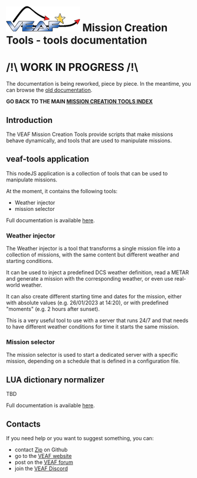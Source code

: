 # [![VEAF-logo]][VEAF website] Mission Creation Tools - tools documentation

# /!\ **WORK IN PROGRESS** /!\
The documentation is being reworked, piece by piece. 
In the meantime, you can browse the [old documentation](../old_documentation/_index.md).

**GO BACK TO THE MAIN [MISSION CREATION TOOLS INDEX](../index.md)**

## Introduction

The VEAF Mission Creation Tools provide scripts that make missions behave dynamically, and tools that are used to manipulate missions.

## veaf-tools application

This nodeJS application is a collection of tools that can be used to manipulate missions.

At the moment, it contains the following tools:
- Weather injector
- mission selector

Full documentation is available [here](veaf-tools.md).

### Weather injector

The Weather injector is a tool that transforms a single mission file into a collection of missions, with the same content but different weather and starting conditions.

It can be used to inject a predefined DCS weather definition, read a METAR and generate a mission with the corresponding weather, or even use real-world weather.

It can also create different starting time and dates for the mission, either with absolute values (e.g. 26/01/2023 at 14:20), or with predefined "moments" (e.g. 2 hours after sunset).

This is a very useful tool to use with a server that runs 24/7 and that needs to have different weather conditions for time it starts the same mission.

### Mission selector

The mission selector is used to start a dedicated server with a specific mission, depending on a schedule that is defined in a configuration file.

## LUA dictionary normalizer

TBD

Full documentation is available [here](lua_dictionary_normalizer.md).

## Contacts

If you need help or you want to suggest something, you can:

* contact [Zip][Zip on Github] on Github
* go to the [VEAF website]
* post on the [VEAF forum]
* join the [VEAF Discord]


[Badge-Discord]: https://img.shields.io/discord/471061487662792715?label=VEAF%20Discord&style=for-the-badge
[VEAF-logo]: ../.images/logo.png?raw=true
[VEAF Discord]: https://www.veaf.org/discord
[Zip on Github]: https://github.com/davidp57
[VEAF website]: https://www.veaf.org
[VEAF forum]: https://www.veaf.org/forum

[demo-mission-structure]: ../.images/demo-mission-structure.png?raw=true
[workflow-01]: ../.images/editor_workflow.png?raw=true
